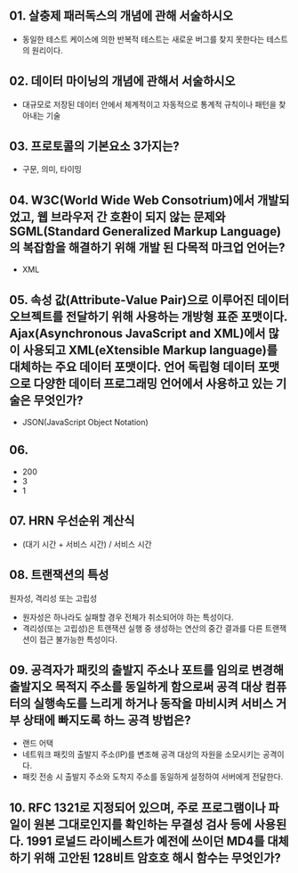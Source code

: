 ## 01. 살충제 패러독스의 개념에 관해 서술하시오
- 동일한 테스트 케이스에 의한 반복적 테스트는 새로운 버그를 찾지 못한다는 테스트의 원리이다.

## 02. 데이터 마이닝의 개념에 관해서 서술하시오
- 대규모로 저장된 데이터 안에서 체계적이고 자동적으로 통계적 규칙이나 패턴을 찾아내는 기술

## 03. 프로토콜의 기본요소 3가지는?
- 구문, 의미, 타이밍

## 04. W3C(World Wide Web Consotrium)에서 개발되었고, 웹 브라우저 간 호환이 되지 않는 문제와 SGML(Standard Generalized Markup Language)의 복잡함을 해결하기 위해 개발 된 다목적 마크업 언어는?
- XML

## 05. 속성 값(Attribute-Value Pair)으로 이루어진 데이터 오브젝트를 전달하기 위해 사용하는 개방형 표준 포맷이다. Ajax(Asynchronous JavaScript and XML)에서 많이 사용되고 XML(eXtensible Markup language)를 대체하는 주요 데이터 포맷이다. 언어 독립형 데이터 포맷으로 다양한 데이터 프로그래밍 언어에서 사용하고 있는 기술은 무엇인가?
- JSON(JavaScript Object Notation)

## 06. 
- 200
- 3
- 1

## 07. HRN 우선순위 계산식
- (대기 시간 + 서비스 시간) / 서비스 시간

## 08. 트랜잭션의 특성
원자성, 격리성 또는 고립성
- 원자성은 하나라도 실패할 경우 전체가 취소되어야 하는 특성이다.
- 격리성(또는 고립성)은 트랜잭션 실행 중 생성하는 연산의 중간 결과를 다른 트랜잭션이 접근 불가능한 특성이다.

## 09. 공격자가 패킷의 출발지 주소나 포트를 임의로 변경해 출발지오 목적지 주소를 동일하게 함으로써 공격 대상 컴퓨터의 실행속도를 느리게 하거나 동작을 마비시켜 서비스 거부 상태에 빠지도록 하느 공격 방법은?
- 랜드 어택
- 네트워크 패킷의 출발지 주소(IP)를 변조해 공격 대상의 자원을 소모시키는 공격이다.
- 패킷 전송 시 출발지 주소와 도착지 주소를 동일하게 설정하여 서버에게 전달한다.

## 10. RFC 1321로 지정되어 있으며, 주로 프로그램이나 파일이 원본 그대로인지를 확인하는 무결성 검사 등에 사용된다. 1991 로널드 라이베스트가 예전에 쓰이던 MD4를 대체하기 위해 고안된 128비트 암호호 해시 함수는 무엇인가?